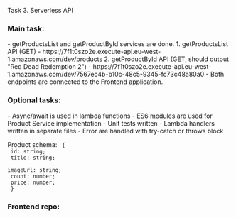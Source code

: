 Task 3. Serverless API

<h3>Main task:</h3>
- getProductsList and getProductById services are done.
1. getProductsList API (GET) - https://7f1t0szo2e.execute-api.eu-west-1.amazonaws.com/dev/products
2. getProductById API (GET, should output "Red Dead Redemption 2") - https://7f1t0szo2e.execute-api.eu-west-1.amazonaws.com/dev/7567ec4b-b10c-48c5-9345-fc73c48a80a0
- Both endpoints are connected to the Frontend application.

<h3>Optional tasks:</h3>
- Async/await is used in lambda functions
- ES6 modules are used for Product Service implementation
- Unit tests written
- Lambda handlers written in separate files
- Error are handled with try-catch or throws block

Product schema:
<code>
{<br>
id: string;<br>
title: string;<br>
imageUrl: string;<br>
count: number;<br>
price: number;<br>
}
</code>

<h3>Frontend repo:</h3>


